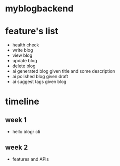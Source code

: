 # myblogbackend


# feature's list
- health check
- write blog
- view blog
- update blog
- delete blog
- ai generated blog given title and some description
- ai polished blog given draft
- ai suggest tags given blog


# timeline
## week 1
- hello blogr cli

## week 2
- features and APIs
